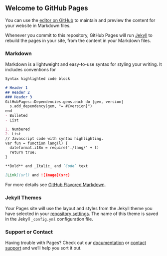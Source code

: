 ## Welcome to GitHub Pages

You can use the [editor on GitHub](https://github.com/dewalujjwal/myfirstone/edit/main/README.md) to maintain and preview the content for your website in Markdown files.

Whenever you commit to this repository, GitHub Pages will run [Jekyll](https://jekyllrb.com/) to rebuild the pages in your site, from the content in your Markdown files.

### Markdown

Markdown is a lightweight and easy-to-use syntax for styling your writing. It includes conventions for

```markdown
Syntax highlighted code block

# Header 1
## Header 2
### Header 3
GitHubPages::Dependencies.gems.each do |gem, version|
  s.add_dependency(gem, "= #{version}")
end
- Bulleted
- List

1. Numbered
2. List
// Javascript code with syntax highlighting.
var fun = function lang(l) {
  dateformat.i18n = require('./lang/' + l)
  return true;
}

**Bold** and _Italic_ and `Code` text

[Link](url) and ![Image](src)
```

For more details see [GitHub Flavored Markdown](https://guides.github.com/features/mastering-markdown/).

### Jekyll Themes

Your Pages site will use the layout and styles from the Jekyll theme you have selected in your [repository settings](https://github.com/dewalujjwal/myfirstone/settings/pages). The name of this theme is saved in the Jekyll `_config.yml` configuration file.

### Support or Contact

Having trouble with Pages? Check out our [documentation](https://docs.github.com/categories/github-pages-basics/) or [contact support](https://support.github.com/contact) and we’ll help you sort it out.
